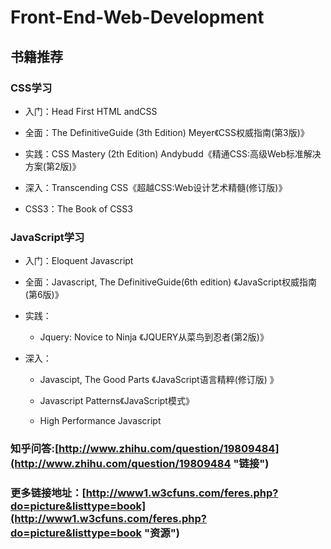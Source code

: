 # Front-End-Web-Development

## 书籍推荐

### CSS学习

- 入门：Head First HTML andCSS

- 全面：The DefinitiveGuide (3th Edition) Meyer《CSS权威指南(第3版)》

- 实践：CSS Mastery (2th Edition) Andybudd《精通CSS:高级Web标准解决方案(第2版)》

- 深入：Transcending CSS《超越CSS:Web设计艺术精髓(修订版)》

- CSS3：The Book of CSS3

### JavaScript学习

- 入门：Eloquent Javascript

- 全面：Javascript, The DefinitiveGuide(6th edition) 《JavaScript权威指南(第6版)》

- 实践：

	- Jquery: Novice to Ninja 《JQUERY从菜鸟到忍者(第2版)》

- 深入：

	- Javascipt, The Good Parts 《JavaScript语言精粹(修订版) 》

	- Javascript Patterns《JavaScript模式》

	- High Performance Javascript

### 知乎问答:[http://www.zhihu.com/question/19809484](http://www.zhihu.com/question/19809484 "链接")
### 更多链接地址：[http://www1.w3cfuns.com/feres.php?do=picture&listtype=book](http://www1.w3cfuns.com/feres.php?do=picture&listtype=book "资源")



